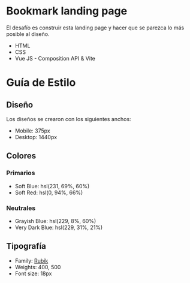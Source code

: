 # Bookmark landing page

El desafío es construir esta landing page y hacer que se parezca lo más posible al diseño.

- HTML
- CSS
- Vue JS - Composition API & Vite

# Guía de Estilo

## Diseño

Los diseños se crearon con los siguientes anchos:

- Mobile: 375px
- Desktop: 1440px

## Colores

### Primarios

- Soft Blue: hsl(231, 69%, 60%)
- Soft Red: hsl(0, 94%, 66%)

### Neutrales

- Grayish Blue: hsl(229, 8%, 60%)
- Very Dark Blue: hsl(229, 31%, 21%)

## Tipografía

- Family: [Rubik](https://fonts.google.com/specimen/Rubik)
- Weights: 400, 500
- Font size: 18px